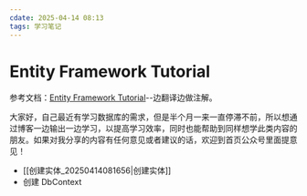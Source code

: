```yaml
---
cdate: 2025-04-14 08:13
tags: 学习笔记 
---
```


# Entity Framework Tutorial

参考文档：[Entity Framework Tutorial](https://www.entityframeworktutorial.net/)--边翻译边做注解。

大家好，自己最近有学习数据库的需求，但是半个月一来一直停滞不前，所以想通过博客一边输出一边学习，以提高学习效率，同时也能帮助到同样想学此类内容的朋友。如果对我分享的内容有任何意见或者建议的话，欢迎到首页公众号里面提意见！

- [[创建实体_20250414081656|创建实体]]
- 创建 DbContext